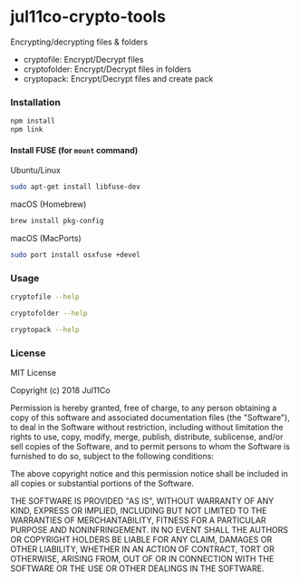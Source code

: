 # jul11co-crypto-tools

Encrypting/decrypting files & folders

- cryptofile: Encrypt/Decrypt files
- cryptofolder: Encrypt/Decrypt files in folders
- cryptopack: Encrypt/Decrypt files and create pack

### Installation

```bash
npm install
npm link
```

#### Install FUSE (for `mount` command)

Ubuntu/Linux

```bash
sudo apt-get install libfuse-dev
```

macOS (Homebrew)

```bash
brew install pkg-config
```

macOS (MacPorts)

```bash
sudo port install osxfuse +devel
```

### Usage

```bash
cryptofile --help
```

```bash
cryptofolder --help
```

```bash
cryptopack --help
```

### License

MIT License

Copyright (c) 2018 Jul11Co

Permission is hereby granted, free of charge, to any person obtaining a copy
of this software and associated documentation files (the "Software"), to deal
in the Software without restriction, including without limitation the rights
to use, copy, modify, merge, publish, distribute, sublicense, and/or sell
copies of the Software, and to permit persons to whom the Software is
furnished to do so, subject to the following conditions:

The above copyright notice and this permission notice shall be included in all
copies or substantial portions of the Software.

THE SOFTWARE IS PROVIDED "AS IS", WITHOUT WARRANTY OF ANY KIND, EXPRESS OR
IMPLIED, INCLUDING BUT NOT LIMITED TO THE WARRANTIES OF MERCHANTABILITY,
FITNESS FOR A PARTICULAR PURPOSE AND NONINFRINGEMENT. IN NO EVENT SHALL THE
AUTHORS OR COPYRIGHT HOLDERS BE LIABLE FOR ANY CLAIM, DAMAGES OR OTHER
LIABILITY, WHETHER IN AN ACTION OF CONTRACT, TORT OR OTHERWISE, ARISING FROM,
OUT OF OR IN CONNECTION WITH THE SOFTWARE OR THE USE OR OTHER DEALINGS IN THE
SOFTWARE.

